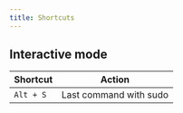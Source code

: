 ```yaml
---
title: Shortcuts
---
```


## Interactive mode

| Shortcut | Action |
| --- | --- |
| `Alt + S` | Last command with sudo |
